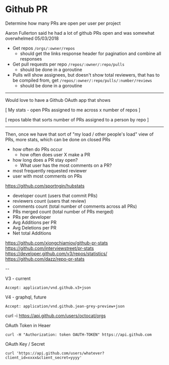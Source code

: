 # Github PR

Determine how many PRs are open per user per project

Aaron Fullerton said he had a lot of github PRs open and was somewhat overwhelmed 05/03/2018


* Get repos `/orgs/:owner/repos`
  * should get the links response header for pagination and combine all responses
* Get pull requests per repo `/repos/:owner/:repo/pulls`
  * should be done in a goroutine
* Pulls will show assignees, but doesn't show total reviewers, that has to be compiled from, get `/repos/:owner/:repo/pulls/:number/reviews`
  * should be done in a goroutine


---

Would love to have a Github OAuth app that shows 

[ My stats - open PRs assigned to me across x number of repos ]

[ repos table that sorts number of PRs assigned to a person by repo ]

---

Then, once we have that sort of "my load / other people's load" view of PRs, more stats, which can be done on closed PRs

* how often do PRs occur
   * how often does user X make a PR
* how long does a PR stay open?
   * What user has the most comments on a PR?
* most frequently requested reviewer
* user with most comments on PRs

https://github.com/sportngin/hubstats

* developer count (users that commit PRs)
* reviewers count (users that review)
* comments count (total number of comments across all PRs)
* PRs merged count (total number of PRs merged)
* PRs per developer
* Avg Additions per PR
* Avg Deletions per PR
* Net total Additions

https://github.com/xiongchiamiov/github-pr-stats
https://github.com/interviewstreet/pr-stats
https://developer.github.com/v3/repos/statistics/
https://github.com/dazz/repo-pr-stats

--


V3 - current
```
Accept: application/vnd.github.v3+json
```

V4 - graphql, future
```
Accept: application/vnd.github.jean-grey-preview+json
```

curl -i https://api.github.com/users/octocat/orgs

OAuth Token in Heaer

```
curl -H "Authorization: token OAUTH-TOKEN" https://api.github.com
```

OAuth Key / Secret

```
curl 'https://api.github.com/users/whatever?client_id=xxxx&client_secret=yyyy'
```